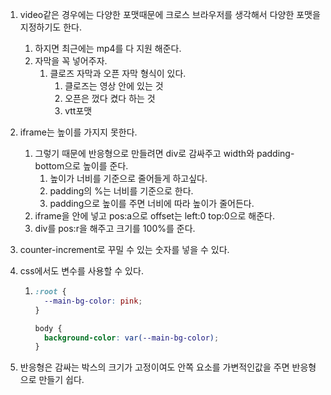 1. video같은 경우에는 다양한 포맷때문에 크로스 브라우저를 생각해서 다양한 포맷을 지정하기도 한다.

   1. 하지면 최근에는 mp4를 다 지원 해준다.
   2. 자막을 꼭 넣어주자.
      1. 클로즈 자막과 오픈 자막 형식이 있다.
         1. 클로즈는 영상 안에 있는 것
         2. 오픈은 껐다 켰다 하는 것
         3. vtt포맷

2. iframe는 높이를 가지지 못한다.

   1. 그렇기 때문에 반응형으로 만들려면 div로 감싸주고 width와 padding-bottom으로 높이를 준다.
      1. 높이가 너비를 기준으로 줄어들게 하고싶다.
      2. padding의 %는 너비를 기준으로 한다.
      3. padding으로 높이를 주면 너비에 따라 높이가 줄어든다.
   2. iframe을 안에 넣고 pos:a으로 offset는 left:0 top:0으로 해준다.
   3.  div를 pos:r을 해주고 크기를 100%를 준다.

3. counter-increment로 꾸밀 수 있는 숫자를 넣을 수 있다.

4. css에서도 변수를 사용할 수 있다.

   1. ```css
      :root {
        --main-bg-color: pink;
      }
      
      body {
        background-color: var(--main-bg-color);
      }
      ```

5. 반응형은 감싸는 박스의 크기가 고정이여도 안쪽 요소를 가변적인값을 주면 반응형으로 만들기 쉽다.


